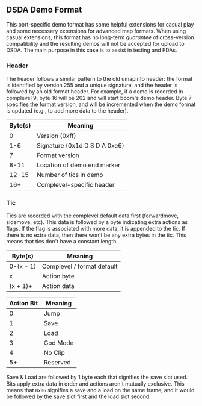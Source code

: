 ## DSDA Demo Format

This port-specific demo format has some helpful extensions for casual play and some necessary extensions for advanced map formats. When using casual extensions, this format has no long-term _guarantee_ of cross-version compatibility and the resulting demos will not be accepted for upload to DSDA. The main purpose in this case is to assist in testing and FDAs.

### Header

The header follows a similar pattern to the old umapinfo header: the format is identified by version 255 and a unique signature, and the header is followed by an old format header. For example, if a demo is recorded in complevel 9, byte 16 will be 202 and will start boom's demo header. Byte 7 specifies the format version, and will be incremented when the demo format is updated (e.g., to add more data to the header).

| Byte(s) | Meaning                       |
| ------- | ----------------------------- |
| 0       | Version (0xff)                |
| 1-6     | Signature (0x1d D S D A 0xe6) |
| 7       | Format version                |
| 8-11    | Location of demo end marker   |
| 12-15   | Number of tics in demo        |
| 16+     | Complevel-specific header     |

### Tic

Tics are recorded with the complevel default data first (forwardmove, sidemove, etc). This data is followed by a byte indicating extra actions as flags. If the flag is associated with more data, it is appended to the tic. If there is no extra data, then there won't be any extra bytes in the tic. This means that tics don't have a constant length.

| Byte(s)   | Meaning                    |
| --------- | -------------------------- |
| 0-(x - 1) | Complevel / format default |
| x         | Action byte                |
| (x + 1)+  | Action data                |

| Action Bit | Meaning  |
| ---------- | -------- |
| 0          | Jump     |
| 1          | Save     |
| 2          | Load     |
| 3          | God Mode |
| 4          | No Clip  |
| 5+         | Reserved |

Save & Load are followed by 1 byte each that signifies the save slot used. Bits apply extra data in order and actions aren't mutually exclusive. This means that `0x06` signifies a save and a load on the same frame, and it would be followed by the save slot first and the load slot second.
